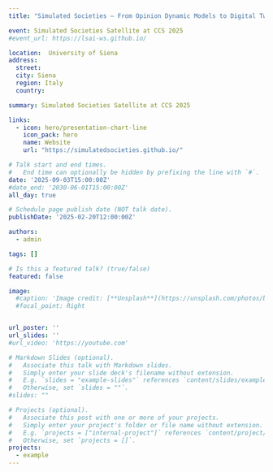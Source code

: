 ```yaml
---
title: "Simulated Societies – From Opinion Dynamic Models to Digital Twins"

event: Simulated Societies Satellite at CCS 2025
#event_url: https://lsai-ws.github.io/

location:  University of Siena
address:
  street: 
  city: Siena
  region: Italy
  country: 

summary: Simulated Societies Satellite at CCS 2025

links:
  - icon: hero/presentation-chart-line
    icon_pack: hero
    name: Website
    url: "https://simulatedsocieties.github.io/"

# Talk start and end times.
#   End time can optionally be hidden by prefixing the line with `#`.
date: '2025-09-03T15:00:00Z'
#date_end: '2030-06-01T15:00:00Z'
all_day: true

# Schedule page publish date (NOT talk date).
publishDate: '2025-02-20T12:00:00Z'

authors:
  - admin

tags: []

# Is this a featured talk? (true/false)
featured: false

image:
  #caption: 'Image credit: [**Unsplash**](https://unsplash.com/photos/bzdhc5b3Bxs)'
  #focal_point: Right


url_poster: ''
url_slides: ''
#url_video: 'https://youtube.com'

# Markdown Slides (optional).
#   Associate this talk with Markdown slides.
#   Simply enter your slide deck's filename without extension.
#   E.g. `slides = "example-slides"` references `content/slides/example-slides.md`.
#   Otherwise, set `slides = ""`.
#slides: ""

# Projects (optional).
#   Associate this post with one or more of your projects.
#   Simply enter your project's folder or file name without extension.
#   E.g. `projects = ["internal-project"]` references `content/project/deep-learning/index.md`.
#   Otherwise, set `projects = []`.
projects:
  - example
---
```

